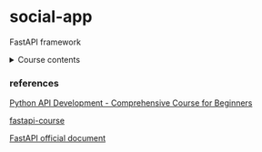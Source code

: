 # social-app
FastAPI framework

<details><summary>Course contents</summary>
<p>
	- Intro
	- Project Overview
	- Mac Python Installation
	- Mac VS Code install and setup
	- Windows Python Installation
	- Windows VS Code install and setup
	- Python virtual Env Basics
	- Virtual Env on windows
	- Virtual Env on Mac
	- Install dependencies w/ pip
	- Starting FastAPI
	- Path Operations
	- Intro toman
	- HTTP Requests
	- Schema Validation with Pydantic
	- CRUD Operations
	- Storing in Array
	- Creating
	- Postman Collections & saving requests
	- Retrieve One
	- Path order Matters
	- Changing response Status Codes
	- Deleting
	- Updating
	- Automatic Documentation
	- Python packages
	- Database Intro
	- Postgres Windows Install
	- Postgres Mac Install
	- Database Schema & Tables
	- Managing Postgres with PgAdmin GUI
	- Your first SQL Query
	- Filter results with "where"
	- SQL Operators
	- IN
	- Pattern matching with LIKE
	- Ordering Results
	- LIMIT & OFFSET
	- Modifying Data
	- Setup App Database
	- Connecting to database w/ Python
	- Database CRUD
	- ORM intro
	- SQLALCHEMY setup
	- Adding CreatedAt Column
	- Get All
	- Create
	- Get by ID
	- Delete
	- Update
	- Pydantic vs ORM Models
	- Pydantic Models Deep Dive
	- Response Model
	- Creating Users Table
	- User Registration Path Operation
	- Hashing Passwords
	- Refractor Hashing Logic
	- Get User by ID
	- FastAPI Routers
	- Router Prefix
	- Router Tags
	- JWT Token Basics
	- Login Process  
	- Creating Token
	- OAuth2 PasswordRequestForm
	- Verify user is Logged In
	- Fixing Bugs
	- Protecting Routes
	- Test Expired Token
	- Fetching User in Protected Routes
	- Postman advanced Features
	- SQL Relationship Basics
	- Postgres Foreign Keys
	- SQLAlchemy Foreign Keys
	- Update Schema to include User
	- Assigning Owner id when creating new
	- Delete and Update only your own
	- Only Retrieving Logged in User's
	- Sqlalchemy Relationships
	- Query Parameters
	- Cleanup our main.py file
	- Env Variables
	- Vote/Like Theory
	- Votes Table
	- Votes Sqlalchemy
	- Votes Route
	- SQL Joins
	- Joins in SqlAlchemy
	- Get One with Joins
	- What is a database migration tool
	- Alembic Setup
	- Disable SqlAlchemy create Engine
	- What is CORS?
	- Git PreReqs
	- Git Install
	- Github
	- Heroku intro
	- Create Heroku App
	- Heroku procfile
	- Adding a Postgres database
	- Env Variables in Heroku
	- Alembic migrations on Heroku Postgres instance
	- Pushing changed to production
	- Create an Ubuntu VM
	- Update packages
	- Install Python
	- Install Postgres & setup password
	- Postgres Config
	- Create new user and setup python evironment
	- Env Variables
	- Alembic migrations on production database
	- Gunicorn
	- Creating a Systemd service
	- NGINX
	- Setting up Domain name
	- SSL/HTTPS
	- NGINX enable
	- Firewall
	- Pushing code changes to Production
	- Dockerfile
	- Docker Compose
	- Postgres Container
	- Bind Mounts
	- Dockerhub
	- Production vs Development
	- Testing Intro
	- Writing your first test
	- The -s & -v flags
	- Testing more functions
	- Parametrize
	- Testing Classes
	- Fixtures
	- Combining Fixtures + Parametrize
	- Testing Exceptions
	- FastAPI TestClient
	- Pytest flags
	- Test create user
	- Setup testing database
	- Create & destroy database after each test
	- More Fixtures to handle database interaction
	- Trailing slashes in path
	- Fixture scope
	- Test user fixture
	- Test/validate token
	- Conftest.py
	- Testing
	- CI/CD intro
	- Github Actions
	- Creating Jobs
	- setup python/dependencies/pytest
	- Env variables
	- Github Secrets
	- Testing database
	- Building Docker images
	- Deploy to heroku
	- Failing tests in pipeline
	- Deploy to Ubuntu
</p>
</details>

### references

[Python API Development - Comprehensive Course for Beginners](https://www.youtube.com/watch?v=0sOvCWFmrtA)

[fastapi-course](https://github.com/Sanjeev-Thiyagarajan/fastapi-course)

[FastAPI official document]()